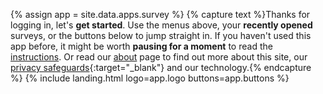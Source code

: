 {% assign app = site.data.apps.survey %}
{% capture text %}Thanks for logging in, let's __get started__. Use the menus above, your __recently opened__ surveys, or the buttons below to jump straight in. If you haven't used this app before, it might be worth __pausing for a moment__ to read the [instructions](#instructions). Or read our [about](/about/) page to find out more about this site, our [privacy safeguards](/about/?highlight=privacy){:target="_blank"} and our technology.{% endcapture %}
{% include landing.html logo=app.logo buttons=app.buttons %}